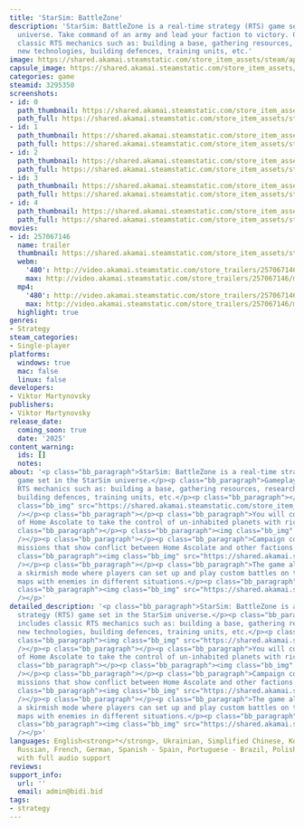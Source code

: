```yaml
---
title: 'StarSim: BattleZone'
description: 'StarSim: BattleZone is a real-time strategy (RTS) game set in the StarSim
  universe. Take command of an army and lead your faction to victory. Gameplay includes
  classic RTS mechanics such as: building a base, gathering resources, researching
  new technologies, building defences, training units, etc.'
image: https://shared.akamai.steamstatic.com/store_item_assets/steam/apps/3295350/header.jpg?t=1731063452
capsule_image: https://shared.akamai.steamstatic.com/store_item_assets/steam/apps/3295350/93978095fd589a9454ac4c00262d2e625115c458/capsule_231x87.jpg?t=1731063452
categories: game
steamid: 3295350
screenshots:
- id: 0
  path_thumbnail: https://shared.akamai.steamstatic.com/store_item_assets/steam/apps/3295350/ss_0384f902d3a292274cb8fba050d105ae724be6fc.600x338.jpg?t=1731063452
  path_full: https://shared.akamai.steamstatic.com/store_item_assets/steam/apps/3295350/ss_0384f902d3a292274cb8fba050d105ae724be6fc.1920x1080.jpg?t=1731063452
- id: 1
  path_thumbnail: https://shared.akamai.steamstatic.com/store_item_assets/steam/apps/3295350/ss_e427005a09de9a0b16193d6520c26b54b7cb48e8.600x338.jpg?t=1731063452
  path_full: https://shared.akamai.steamstatic.com/store_item_assets/steam/apps/3295350/ss_e427005a09de9a0b16193d6520c26b54b7cb48e8.1920x1080.jpg?t=1731063452
- id: 2
  path_thumbnail: https://shared.akamai.steamstatic.com/store_item_assets/steam/apps/3295350/ss_96645c7563728c42080309c637f2929d3813e227.600x338.jpg?t=1731063452
  path_full: https://shared.akamai.steamstatic.com/store_item_assets/steam/apps/3295350/ss_96645c7563728c42080309c637f2929d3813e227.1920x1080.jpg?t=1731063452
- id: 3
  path_thumbnail: https://shared.akamai.steamstatic.com/store_item_assets/steam/apps/3295350/ss_1db689546bd90609a1d0cd28f2eab664a831a46f.600x338.jpg?t=1731063452
  path_full: https://shared.akamai.steamstatic.com/store_item_assets/steam/apps/3295350/ss_1db689546bd90609a1d0cd28f2eab664a831a46f.1920x1080.jpg?t=1731063452
- id: 4
  path_thumbnail: https://shared.akamai.steamstatic.com/store_item_assets/steam/apps/3295350/ss_85befd2cdd81392c524d9ccab2ad3d3083555cd8.600x338.jpg?t=1731063452
  path_full: https://shared.akamai.steamstatic.com/store_item_assets/steam/apps/3295350/ss_85befd2cdd81392c524d9ccab2ad3d3083555cd8.1920x1080.jpg?t=1731063452
movies:
- id: 257067146
  name: trailer
  thumbnail: https://shared.akamai.steamstatic.com/store_item_assets/steam/apps/257067146/7869857a992b7e6da04dab5c617f91e81296b078/movie_600x337.jpg?t=1730997944
  webm:
    '480': http://video.akamai.steamstatic.com/store_trailers/257067146/movie480_vp9.webm?t=1730997944
    max: http://video.akamai.steamstatic.com/store_trailers/257067146/movie_max_vp9.webm?t=1730997944
  mp4:
    '480': http://video.akamai.steamstatic.com/store_trailers/257067146/movie480.mp4?t=1730997944
    max: http://video.akamai.steamstatic.com/store_trailers/257067146/movie_max.mp4?t=1730997944
  highlight: true
genres:
- Strategy
steam_categories:
- Single-player
platforms:
  windows: true
  mac: false
  linux: false
developers:
- Viktor Martynovsky
publishers:
- Viktor Martynovsky
release_date:
  coming_soon: true
  date: '2025'
content_warning:
  ids: []
  notes:
about: '<p class="bb_paragraph">StarSim: BattleZone is a real-time strategy (RTS)
  game set in the StarSim universe.</p><p class="bb_paragraph">Gameplay includes classic
  RTS mechanics such as: building a base, gathering resources, researching new technologies,
  building defences, training units, etc.</p><p class="bb_paragraph"></p><p class="bb_paragraph"><img
  class="bb_img" src="https://shared.akamai.steamstatic.com/store_item_assets/steam/apps/3295350/extras/1.gif?t=1731063452"
  /></p><p class="bb_paragraph"></p><p class="bb_paragraph">You will command forces
  of Home Ascolate to take the control of un-inhabited planets with rich resouces.</p><p
  class="bb_paragraph"></p><p class="bb_paragraph"><img class="bb_img" src="https://shared.akamai.steamstatic.com/store_item_assets/steam/apps/3295350/extras/3.gif?t=1731063452"
  /></p><p class="bb_paragraph"></p><p class="bb_paragraph">Campaign contain story-driven
  missions that show conflict between Home Ascolate and other factions.</p><p class="bb_paragraph"></p><p
  class="bb_paragraph"><img class="bb_img" src="https://shared.akamai.steamstatic.com/store_item_assets/steam/apps/3295350/extras/2.gif?t=1731063452"
  /></p><p class="bb_paragraph"></p><p class="bb_paragraph">The game also includes
  a skirmish mode where players can set up and play custom battles on the various
  maps with enemies in different situations.</p><p class="bb_paragraph"></p><p class="bb_paragraph"></p><p
  class="bb_paragraph"><img class="bb_img" src="https://shared.akamai.steamstatic.com/store_item_assets/steam/apps/3295350/extras/add_to_wishlist.png?t=1731063452"
  /></p>'
detailed_description: '<p class="bb_paragraph">StarSim: BattleZone is a real-time
  strategy (RTS) game set in the StarSim universe.</p><p class="bb_paragraph">Gameplay
  includes classic RTS mechanics such as: building a base, gathering resources, researching
  new technologies, building defences, training units, etc.</p><p class="bb_paragraph"></p><p
  class="bb_paragraph"><img class="bb_img" src="https://shared.akamai.steamstatic.com/store_item_assets/steam/apps/3295350/extras/1.gif?t=1731063452"
  /></p><p class="bb_paragraph"></p><p class="bb_paragraph">You will command forces
  of Home Ascolate to take the control of un-inhabited planets with rich resouces.</p><p
  class="bb_paragraph"></p><p class="bb_paragraph"><img class="bb_img" src="https://shared.akamai.steamstatic.com/store_item_assets/steam/apps/3295350/extras/3.gif?t=1731063452"
  /></p><p class="bb_paragraph"></p><p class="bb_paragraph">Campaign contain story-driven
  missions that show conflict between Home Ascolate and other factions.</p><p class="bb_paragraph"></p><p
  class="bb_paragraph"><img class="bb_img" src="https://shared.akamai.steamstatic.com/store_item_assets/steam/apps/3295350/extras/2.gif?t=1731063452"
  /></p><p class="bb_paragraph"></p><p class="bb_paragraph">The game also includes
  a skirmish mode where players can set up and play custom battles on the various
  maps with enemies in different situations.</p><p class="bb_paragraph"></p><p class="bb_paragraph"></p><p
  class="bb_paragraph"><img class="bb_img" src="https://shared.akamai.steamstatic.com/store_item_assets/steam/apps/3295350/extras/add_to_wishlist.png?t=1731063452"
  /></p>'
languages: English<strong>*</strong>, Ukrainian, Simplified Chinese, Korean, Japanese,
  Russian, French, German, Spanish - Spain, Portuguese - Brazil, Polish<br><strong>*</strong>languages
  with full audio support
reviews:
support_info:
  url: ''
  email: admin@bidi.bid
tags:
- strategy
---
```


